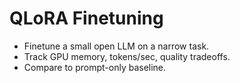 # QLoRA Finetuning
- Finetune a small open LLM on a narrow task.
- Track GPU memory, tokens/sec, quality tradeoffs.
- Compare to prompt-only baseline.
